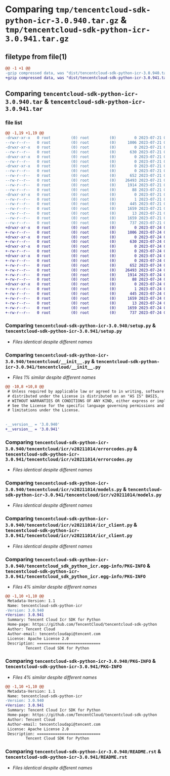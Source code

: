 # Comparing `tmp/tencentcloud-sdk-python-icr-3.0.940.tar.gz` & `tmp/tencentcloud-sdk-python-icr-3.0.941.tar.gz`

## filetype from file(1)

```diff
@@ -1 +1 @@
-gzip compressed data, was "dist/tencentcloud-sdk-python-icr-3.0.940.tar", last modified: Fri Jul 21 00:32:34 2023, max compression
+gzip compressed data, was "dist/tencentcloud-sdk-python-icr-3.0.941.tar", last modified: Mon Jul 24 00:38:14 2023, max compression
```

## Comparing `tencentcloud-sdk-python-icr-3.0.940.tar` & `tencentcloud-sdk-python-icr-3.0.941.tar`

### file list

```diff
@@ -1,19 +1,19 @@
-drwxr-xr-x   0 root         (0) root         (0)        0 2023-07-21 00:32:34.000000 tencentcloud-sdk-python-icr-3.0.940/
--rw-r--r--   0 root         (0) root         (0)     1006 2023-07-21 00:32:34.000000 tencentcloud-sdk-python-icr-3.0.940/setup.py
-drwxr-xr-x   0 root         (0) root         (0)        0 2023-07-21 00:32:34.000000 tencentcloud-sdk-python-icr-3.0.940/tencentcloud/
--rw-r--r--   0 root         (0) root         (0)      630 2023-07-21 00:32:34.000000 tencentcloud-sdk-python-icr-3.0.940/tencentcloud/__init__.py
-drwxr-xr-x   0 root         (0) root         (0)        0 2023-07-21 00:32:34.000000 tencentcloud-sdk-python-icr-3.0.940/tencentcloud/icr/
--rw-r--r--   0 root         (0) root         (0)        0 2023-07-21 00:32:34.000000 tencentcloud-sdk-python-icr-3.0.940/tencentcloud/icr/__init__.py
-drwxr-xr-x   0 root         (0) root         (0)        0 2023-07-21 00:32:34.000000 tencentcloud-sdk-python-icr-3.0.940/tencentcloud/icr/v20211014/
--rw-r--r--   0 root         (0) root         (0)        0 2023-07-21 00:32:34.000000 tencentcloud-sdk-python-icr-3.0.940/tencentcloud/icr/v20211014/__init__.py
--rw-r--r--   0 root         (0) root         (0)      652 2023-07-21 00:32:34.000000 tencentcloud-sdk-python-icr-3.0.940/tencentcloud/icr/v20211014/errorcodes.py
--rw-r--r--   0 root         (0) root         (0)    26493 2023-07-21 00:32:34.000000 tencentcloud-sdk-python-icr-3.0.940/tencentcloud/icr/v20211014/models.py
--rw-r--r--   0 root         (0) root         (0)     1914 2023-07-21 00:32:34.000000 tencentcloud-sdk-python-icr-3.0.940/tencentcloud/icr/v20211014/icr_client.py
--rw-r--r--   0 root         (0) root         (0)       88 2023-07-21 00:32:34.000000 tencentcloud-sdk-python-icr-3.0.940/setup.cfg
-drwxr-xr-x   0 root         (0) root         (0)        0 2023-07-21 00:32:34.000000 tencentcloud-sdk-python-icr-3.0.940/tencentcloud_sdk_python_icr.egg-info/
--rw-r--r--   0 root         (0) root         (0)        1 2023-07-21 00:32:34.000000 tencentcloud-sdk-python-icr-3.0.940/tencentcloud_sdk_python_icr.egg-info/dependency_links.txt
--rw-r--r--   0 root         (0) root         (0)      445 2023-07-21 00:32:34.000000 tencentcloud-sdk-python-icr-3.0.940/tencentcloud_sdk_python_icr.egg-info/SOURCES.txt
--rw-r--r--   0 root         (0) root         (0)     1659 2023-07-21 00:32:34.000000 tencentcloud-sdk-python-icr-3.0.940/tencentcloud_sdk_python_icr.egg-info/PKG-INFO
--rw-r--r--   0 root         (0) root         (0)       13 2023-07-21 00:32:34.000000 tencentcloud-sdk-python-icr-3.0.940/tencentcloud_sdk_python_icr.egg-info/top_level.txt
--rw-r--r--   0 root         (0) root         (0)     1659 2023-07-21 00:32:34.000000 tencentcloud-sdk-python-icr-3.0.940/PKG-INFO
--rw-r--r--   0 root         (0) root         (0)      737 2023-07-21 00:32:34.000000 tencentcloud-sdk-python-icr-3.0.940/README.rst
+drwxr-xr-x   0 root         (0) root         (0)        0 2023-07-24 00:38:14.000000 tencentcloud-sdk-python-icr-3.0.941/
+-rw-r--r--   0 root         (0) root         (0)     1006 2023-07-24 00:38:13.000000 tencentcloud-sdk-python-icr-3.0.941/setup.py
+drwxr-xr-x   0 root         (0) root         (0)        0 2023-07-24 00:38:14.000000 tencentcloud-sdk-python-icr-3.0.941/tencentcloud/
+-rw-r--r--   0 root         (0) root         (0)      630 2023-07-24 00:38:13.000000 tencentcloud-sdk-python-icr-3.0.941/tencentcloud/__init__.py
+drwxr-xr-x   0 root         (0) root         (0)        0 2023-07-24 00:38:14.000000 tencentcloud-sdk-python-icr-3.0.941/tencentcloud/icr/
+-rw-r--r--   0 root         (0) root         (0)        0 2023-07-24 00:38:13.000000 tencentcloud-sdk-python-icr-3.0.941/tencentcloud/icr/__init__.py
+drwxr-xr-x   0 root         (0) root         (0)        0 2023-07-24 00:38:14.000000 tencentcloud-sdk-python-icr-3.0.941/tencentcloud/icr/v20211014/
+-rw-r--r--   0 root         (0) root         (0)        0 2023-07-24 00:38:13.000000 tencentcloud-sdk-python-icr-3.0.941/tencentcloud/icr/v20211014/__init__.py
+-rw-r--r--   0 root         (0) root         (0)      652 2023-07-24 00:38:13.000000 tencentcloud-sdk-python-icr-3.0.941/tencentcloud/icr/v20211014/errorcodes.py
+-rw-r--r--   0 root         (0) root         (0)    26493 2023-07-24 00:38:13.000000 tencentcloud-sdk-python-icr-3.0.941/tencentcloud/icr/v20211014/models.py
+-rw-r--r--   0 root         (0) root         (0)     1914 2023-07-24 00:38:13.000000 tencentcloud-sdk-python-icr-3.0.941/tencentcloud/icr/v20211014/icr_client.py
+-rw-r--r--   0 root         (0) root         (0)       88 2023-07-24 00:38:14.000000 tencentcloud-sdk-python-icr-3.0.941/setup.cfg
+drwxr-xr-x   0 root         (0) root         (0)        0 2023-07-24 00:38:14.000000 tencentcloud-sdk-python-icr-3.0.941/tencentcloud_sdk_python_icr.egg-info/
+-rw-r--r--   0 root         (0) root         (0)        1 2023-07-24 00:38:14.000000 tencentcloud-sdk-python-icr-3.0.941/tencentcloud_sdk_python_icr.egg-info/dependency_links.txt
+-rw-r--r--   0 root         (0) root         (0)      445 2023-07-24 00:38:14.000000 tencentcloud-sdk-python-icr-3.0.941/tencentcloud_sdk_python_icr.egg-info/SOURCES.txt
+-rw-r--r--   0 root         (0) root         (0)     1659 2023-07-24 00:38:14.000000 tencentcloud-sdk-python-icr-3.0.941/tencentcloud_sdk_python_icr.egg-info/PKG-INFO
+-rw-r--r--   0 root         (0) root         (0)       13 2023-07-24 00:38:14.000000 tencentcloud-sdk-python-icr-3.0.941/tencentcloud_sdk_python_icr.egg-info/top_level.txt
+-rw-r--r--   0 root         (0) root         (0)     1659 2023-07-24 00:38:14.000000 tencentcloud-sdk-python-icr-3.0.941/PKG-INFO
+-rw-r--r--   0 root         (0) root         (0)      737 2023-07-24 00:38:13.000000 tencentcloud-sdk-python-icr-3.0.941/README.rst
```

### Comparing `tencentcloud-sdk-python-icr-3.0.940/setup.py` & `tencentcloud-sdk-python-icr-3.0.941/setup.py`

 * *Files identical despite different names*

### Comparing `tencentcloud-sdk-python-icr-3.0.940/tencentcloud/__init__.py` & `tencentcloud-sdk-python-icr-3.0.941/tencentcloud/__init__.py`

 * *Files 1% similar despite different names*

```diff
@@ -10,8 +10,8 @@
 # Unless required by applicable law or agreed to in writing, software
 # distributed under the License is distributed on an "AS IS" BASIS,
 # WITHOUT WARRANTIES OR CONDITIONS OF ANY KIND, either express or implied.
 # See the License for the specific language governing permissions and
 # limitations under the License.
 
 
-__version__ = '3.0.940'
+__version__ = '3.0.941'
```

### Comparing `tencentcloud-sdk-python-icr-3.0.940/tencentcloud/icr/v20211014/errorcodes.py` & `tencentcloud-sdk-python-icr-3.0.941/tencentcloud/icr/v20211014/errorcodes.py`

 * *Files identical despite different names*

### Comparing `tencentcloud-sdk-python-icr-3.0.940/tencentcloud/icr/v20211014/models.py` & `tencentcloud-sdk-python-icr-3.0.941/tencentcloud/icr/v20211014/models.py`

 * *Files identical despite different names*

### Comparing `tencentcloud-sdk-python-icr-3.0.940/tencentcloud/icr/v20211014/icr_client.py` & `tencentcloud-sdk-python-icr-3.0.941/tencentcloud/icr/v20211014/icr_client.py`

 * *Files identical despite different names*

### Comparing `tencentcloud-sdk-python-icr-3.0.940/tencentcloud_sdk_python_icr.egg-info/PKG-INFO` & `tencentcloud-sdk-python-icr-3.0.941/tencentcloud_sdk_python_icr.egg-info/PKG-INFO`

 * *Files 4% similar despite different names*

```diff
@@ -1,10 +1,10 @@
 Metadata-Version: 1.1
 Name: tencentcloud-sdk-python-icr
-Version: 3.0.940
+Version: 3.0.941
 Summary: Tencent Cloud Icr SDK for Python
 Home-page: https://github.com/TencentCloud/tencentcloud-sdk-python
 Author: Tencent Cloud
 Author-email: tencentcloudapi@tencent.com
 License: Apache License 2.0
 Description: ============================
         Tencent Cloud SDK for Python
```

### Comparing `tencentcloud-sdk-python-icr-3.0.940/PKG-INFO` & `tencentcloud-sdk-python-icr-3.0.941/PKG-INFO`

 * *Files 4% similar despite different names*

```diff
@@ -1,10 +1,10 @@
 Metadata-Version: 1.1
 Name: tencentcloud-sdk-python-icr
-Version: 3.0.940
+Version: 3.0.941
 Summary: Tencent Cloud Icr SDK for Python
 Home-page: https://github.com/TencentCloud/tencentcloud-sdk-python
 Author: Tencent Cloud
 Author-email: tencentcloudapi@tencent.com
 License: Apache License 2.0
 Description: ============================
         Tencent Cloud SDK for Python
```

### Comparing `tencentcloud-sdk-python-icr-3.0.940/README.rst` & `tencentcloud-sdk-python-icr-3.0.941/README.rst`

 * *Files identical despite different names*

